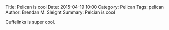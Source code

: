 Title: Pelican is cool
Date: 2015-04-19 10:00
Category: Pelican
Tags: pelican
Author: Brendan M. Sleight
Summary: Pelcian is cool

Cuffelinks is super cool.
